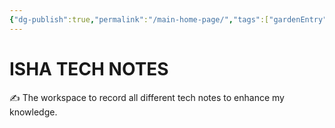 ```yaml
---
{"dg-publish":true,"permalink":"/main-home-page/","tags":["gardenEntry"]}
---
```


# ISHA TECH NOTES

✍️ The workspace to record all different tech notes to enhance my knowledge.


